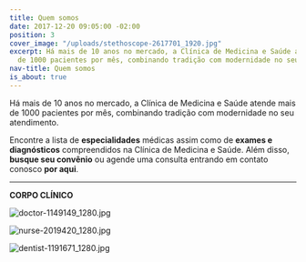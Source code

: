 ```yaml
---
title: Quem somos
date: 2017-12-20 09:05:00 -02:00
position: 3
cover_image: "/uploads/stethoscope-2617701_1920.jpg"
excerpt: Há mais de 10 anos no mercado, a Clínica de Medicina e Saúde atende mais
  de 1000 pacientes por mês, combinando tradição com modernidade no seu atendimento.
nav-title: Quem somos
is_about: true
---
```


Há mais de 10 anos no mercado, a Clínica de Medicina e Saúde atende mais de 1000 pacientes por mês, combinando tradição com modernidade no seu atendimento.

Encontre a lista de **especialidades** médicas assim como de **exames e diagnósticos** compreendidos na Clínica de Medicina e Saúde. Além disso, **busque seu convênio** ou agende uma consulta entrando em contato conosco **por aqui**.

---

**CORPO CLÍNICO**

![doctor-1149149_1280.jpg](/uploads/doctor-1149149_1280.jpg)

![nurse-2019420_1280.jpg](/uploads/nurse-2019420_1280.jpg)

![dentist-1191671_1280.jpg](/uploads/dentist-1191671_1280.jpg)
